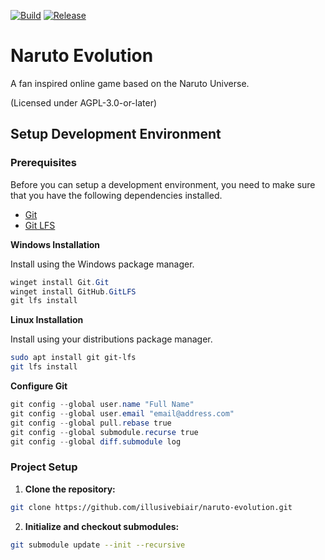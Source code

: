 [![Build](https://github.com/illusivebIair/naruto-evolution/actions/workflows/build.yml/badge.svg)](https://github.com/illusivebIair/naruto-evolution/actions/workflows/build.yml)
[![Release](https://github.com/illusivebIair/naruto-evolution/actions/workflows/release.yml/badge.svg)](https://github.com/illusivebIair/naruto-evolution/actions/workflows/release.yml)


# Naruto Evolution

A fan inspired online game based on the Naruto Universe.

(Licensed under AGPL-3.0-or-later)

## Setup Development Environment

### Prerequisites

Before you can setup a development environment, you need to make sure that you have the following dependencies installed.
- [Git](https://git-scm.com/)
- [Git LFS](https://git-lfs.github.com/)

**Windows Installation**

Install using the Windows package manager.

```powershell
winget install Git.Git
winget install GitHub.GitLFS
git lfs install
```

**Linux Installation**

Install using your distributions package manager.

```sh
sudo apt install git git-lfs
git lfs install
```

**Configure Git**

```powershell
git config --global user.name "Full Name"
git config --global user.email "email@address.com"
git config --global pull.rebase true
git config --global submodule.recurse true
git config --global diff.submodule log
```

### Project Setup

1) **Clone the repository:**

```sh
git clone https://github.com/illusivebiair/naruto-evolution.git
```

2) **Initialize and checkout submodules:**

```sh
git submodule update --init --recursive
```
